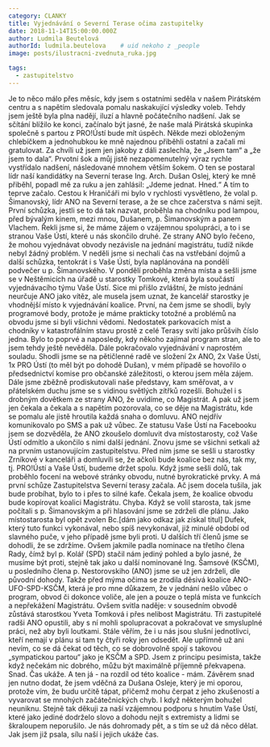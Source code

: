 ```yaml
---
category: CLANKY
title: Vyjednávání o Severní Terase očima zastupitelky
date: 2018-11-14T15:00:00.000Z
author: Ludmila Beutelová
authorId: ludmila.beutelova    # uid nekoho z _people
image: posts/ilustracni-zvednuta_ruka.jpg

tags:
  - zastupitelstvo
---
```


Je to něco málo přes měsíc, kdy jsem s ostatními seděla v našem Pirátském centru a s napětím sledovala pomalu naskakující výsledky voleb. Tehdy jsem ještě byla plna nadějí, iluzí a hlavně počátečního nadšení. Jak se sčítání blížilo ke konci, začínalo být jasné, že naše malá Pirátská skupinka společně s partou z PRO!Ústí bude mít úspěch. Někde mezi obloženým chlebíčkem a jednohubkou ke mně najednou přiběhli ostatní a začali mi gratulovat. Za chvíli už jsem jen jakoby z dáli zaslechla, že „Jsem tam“ a „že jsem to dala“. Prvotní šok a můj jistě nezapomenutelný výraz rychle vystřídalo nadšení, následované mnohem větším šokem. O ten se postaral lídr naší kandidátky na Severní terase Ing. Arch. Dušan Oslej, který ke mně přiběhl, popadl mě za ruku a jen zahlásil: „Jdeme jednat. Hned.“ A tím to teprve začalo.
Cestou k Hraničáři mi bylo v rychlosti vysvětleno, že volal p. Šimanovský, lídr ANO na Severní terase, a že se chce začerstva s námi sejít. První schůzka, jestli se to dá tak nazvat, proběhla na chodníku pod lampou, před bývalým kinem, mezi mnou, Dušanem, p. Šimanovským a panem Vlachem. Řekli jsme si, že máme zájem o vzájemnou spolupráci, a to i se stranou Vaše Ústí, které u nás skončilo druhé. Ze strany ANO bylo řečeno, že mohou vyjednávat obvody nezávisle na jednání magistrátu, tudíž nikde nebyl žádný problém. V neděli jsme si nechali čas na vstřebání dojmů a další schůzka, tentokrát i s Vaše Ústí, byla naplánována na pondělí podvečer u p. Šimanovského. V pondělí proběhla změna místa a sešli jsme se v Neštěmicích na úřadě u starostky Tomkové, která byla součástí vyjednávacího týmu Vaše Ústí. Sice mi přišlo zvláštní, že místo jednání neurčuje ANO jako vítěz, ale musela jsem uznat, že kancelář starostky je vhodnější místo k vyjednávání koalice.
První, na čem jsme se shodli, byly programové body, protože je máme prakticky totožné a problémů na obvodu jsme si byli všichni vědomi. Nedostatek parkovacích míst a chodníky v katastrofálním stavu prostě z celé Terasy svítí jako průšvih číslo jedna. Bylo to poprvé a naposledy, kdy někoho zajímal program stran, ale to jsem tehdy ještě nevěděla. Dále pokračovalo vyjednávání v naprostém souladu. Shodli jsme se na pětičlenné radě ve složení 2x ANO, 2x Vaše Ústí, 1x PRO Ústí (to měl být po dohodě Dušan), v mém případě se hovořilo o předsednictví komise pro občanské záležitosti, o kterou jsem měla zájem. Dále jsme zběžně prodiskutovali naše představy, kam směřovat, a v přátelském duchu jsme se s vidinou světlých zítřků rozešli. Bohužel i s drobným dovětkem ze strany ANO, že uvidíme, co Magistrát.
A pak už jsem jen čekala a čekala a s napětím pozorovala, co se děje na Magistrátu, kde se pomalu ale jistě hroutila každá snaha o domluvu. ANO nejdřív komunikovalo po SMS a pak už vůbec. Ze statusu Vaše Ústí na Facebooku jsem se dozvěděla, že ANO zkoušelo domluvit dva místostarosty, což Vaše Ústí odmítlo a ukončilo s nimi další jednání. Znovu jsme se všichni setkali až na prvním ustanovujícím zastupitelstvu. Před ním jsme se sešli u starostky Zrníkové v kanceláři a domluvili se, že ačkoli bude koalice bez nás, tak my, tj. PRO!Ústí a Vaše Ústí, budeme držet spolu. Když jsme sešli dolů, tak proběhlo focení na webové stránky obvodu, nutné byrokratické prvky. A má první schůze Zastupitelstva Severní terasy začala.
Ač jsem docela tušila, jak bude probíhat, bylo to i přes to silné kafe. Čekala jsem, že koalice obvodu bude kopírovat koalici Magistrátu. Chyba. Když se volil starosta, tak jsme počítali s p. Šimanovským a při hlasování jsme se zdrželi dle plánu. Jako místostarosta byl opět zvolen Bc.[dám jako odkaz jak získal titul] Dufek, který tuto funkci vykonával, nebo spíš nevykonával, již minulé období od slavného puče, v jeho případě jsme byli proti. U dalších tří členů jsme se dohodli, že se zdržíme. Ovšem jakmile padla nominace na třetího člena Rady, čímž byl p. Kolář (SPD) stačil nám jediný pohled a bylo jasné, že musíme být proti, stejně tak jako u další nominované Ing. Šamsové (KSČM), u posledního člena p. Nestorovskiho (ANO) jsme se už jen zdrželi, dle původní dohody. Takže před mýma očima se zrodila děsivá koalice ANO-UFO-SPD-KSČM, která je pro mne důkazem, že v jednání nešlo vůbec o program, obvod či dokonce voliče, ale jen a pouze o teplá místa ve funkcích a nepřekážení Magistrátu.
Ovšem svitla naděje: v sousedním obvodě zůstává starostkou Yveta Tomková i přes nelibost Magistrátu. Tři zastupitelé radši ANO opustili, aby s ní mohli spolupracovat a pokračovat ve smysluplné práci, než aby byli loutkami. Stále věřím, že i u nás jsou slušní jednotlivci, kteří nemají v plánu si tam ty čtyři roky jen odsedět. Ale upřímně už ani nevím, co se dá čekat od těch, co se dobrovolně spojí s takovou „sympatickou partou“ jako je KSČM a SPD. Jsem z principu pesimista, takže když nečekám nic dobrého, můžu být maximálně příjemně překvapena. Snad. Čas ukáže. A ten já - na rozdíl od této koalice - mám. 
Závěrem snad jen nutno dodat, že jsem vděčná za Dušana Osleje, který je mi oporou, protože vím, že budu určitě tápat, přičemž mohu čerpat z jeho zkušeností a vyvarovat se mnohých začátečnických chyb. I když některým bohužel neuniknu. Stejně tak děkuji za naší vzájemnou podporu s hnutím Vaše Ústí, které jako jediné dodrželo slovo a dohodu nejít s extremisty a lidmi se škraloupem neporušilo. Je nás dohromady pět, a s tím se už dá něco dělat. Jak jsem již psala, sílu naší i jejich ukáže čas.
